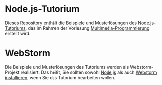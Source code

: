 Node.js-Tutorium
================

Dieses Repository enthält die Beispiele und Musterlösungen des
[Node.js-Tutoriums](http://glossar.hs-augsburg.de/Node.js-Tutorium),
das im Rahmen der Vorlesung [Multimedia-Programmierung](http://mmprog.hs-augsburg.de/)
erstellt wird.

WebStorm
========

Die Beispiele und Musterlösungen des Tutoriums werden als Webstorm-Projekt
realisiert. Das heißt, Sie sollten sowohl
[Node.js](http://glossar.hs-augsburg.de/Node.js) als auch
[Webstorm installieren](http://glossar.hs-augsburg.de/Installation_von_WebStorm_für_Node.js),
wenn Sie das Tutorium bearbeiten wollen.